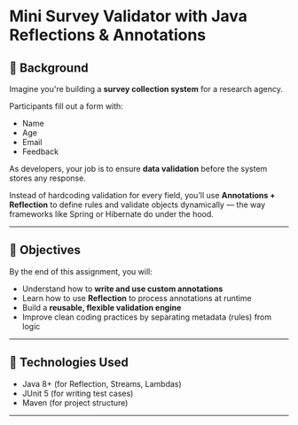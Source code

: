 # Mini Survey Validator with Java Reflections & Annotations

## 📖 Background

Imagine you're building a **survey collection system** for a research agency.

Participants fill out a form with:

* Name
* Age
* Email
* Feedback

As developers, your job is to ensure **data validation** before the system stores any response.

Instead of hardcoding validation for every field, you’ll use **Annotations + Reflection** to define rules and validate objects dynamically — the way frameworks like Spring or Hibernate do under the hood.

---

## 🎯 Objectives

By the end of this assignment, you will:

* Understand how to **write and use custom annotations**
* Learn how to use **Reflection** to process annotations at runtime
* Build a **reusable, flexible validation engine**
* Improve clean coding practices by separating metadata (rules) from logic

---

## 🧰 Technologies Used

* Java 8+ (for Reflection, Streams, Lambdas)
* JUnit 5 (for writing test cases)
* Maven (for project structure)

---
